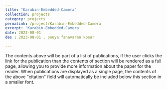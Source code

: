```yaml
---
title: "Karabin-Embedded-Camera"
collection: projects
category: projects
permalink: /project/Karabin-Embedded-Camera
excerpt: 'Karabin-Embedded-Camera'
date: 2023-08-01
des : 2023-08-01 , pouya fanavaran kosar 

---
```


The contents above will be part of a list of publications, if the user clicks the link for the publication than the contents of section will be rendered as a full page, allowing you to provide more information about the paper for the reader. When publications are displayed as a single page, the contents of the above "citation" field will automatically be included below this section in a smaller font.
